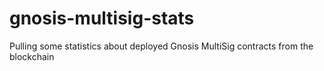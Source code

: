 # gnosis-multisig-stats
Pulling some statistics about deployed Gnosis MultiSig contracts from the blockchain
